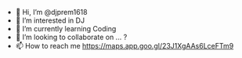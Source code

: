 - 👋 Hi, I’m @djprem1618
- 👀 I’m interested in DJ
- 🌱 I’m currently learning Coding
- 💞️ I’m looking to collaborate on ... ?
- 📫 How to reach me https://maps.app.goo.gl/23J1XgAAs6LceFTm9
  

<!---
djprem1618/djprem1618 is a ✨ special ✨ repository because its `README.md` (this file) appears on your GitHub profile.
You can click the Preview link to take a look at your changes.
--->

